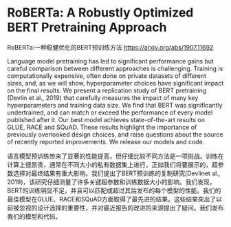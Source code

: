 # RoBERTa: A Robustly Optimized BERT Pretraining Approach
RoBERTa:一种稳健优化的BERT预训练方法 https://arxiv.org/abs/1907.11692

Language model pretraining has led to significant performance gains but careful comparison between different approaches is challenging. Training is computationally expensive, often done on private datasets of different sizes, and, as we will show, hyperparameter choices have significant impact on the final results. We present a replication study of BERT pretraining (Devlin et al., 2019) that carefully measures the impact of many key hyperparameters and training data size. We find that BERT was significantly undertrained, and can match or exceed the performance of every model published after it. Our best model achieves state-of-the-art results on GLUE, RACE and SQuAD. These results highlight the importance of previously overlooked design choices, and raise questions about the source of recently reported improvements. We release our models and code.

语言模型预训练带来了显著的性能提高，但仔细比较不同方法是一项挑战。训练在计算上很昂贵，通常在不同大小的私有数据集上进行，正如我们将要展示的，超参数选择对最终结果有重大影响。我们提出了BERT预训练的复制研究(Devlinet al., 2019)，该研究仔细测量了许多关键超参数和训练数据大小的影响。我们发现，BERT的训练明显不足，并且可以匹配或超过其后发布的每个模型的性能。我们的最佳模型在GLUE、RACE和SQuAD方面取得了最先进的结果。这些结果突出了以前被忽视的设计选择的重要性，并对最近报告的改进的来源提出了疑问。我们发布我们的模型和代码。
